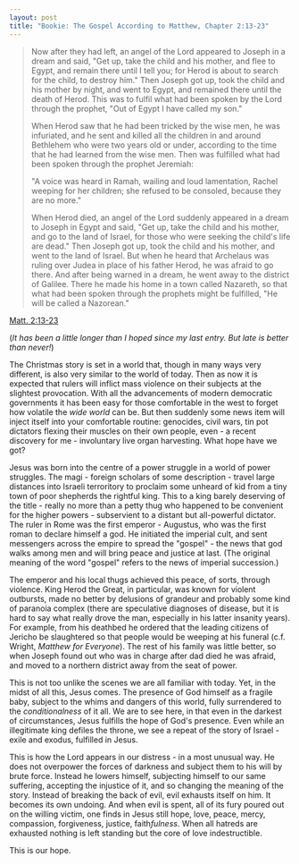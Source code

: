 ```yaml
---
layout: post
title: "Bookie: The Gospel According to Matthew, Chapter 2:13-23"
---
```


> Now after they had left, an angel of the Lord appeared to Joseph in a dream and said,
> "Get up, take the child and his mother, and flee to Egypt, and remain there until
> I tell you; for Herod is about to search for the child, to destroy him."
> Then Joseph got up, took the child and his mother by night, and went to Egypt,
> and remained there until the death of Herod. This was to fulfil what had been
> spoken by the Lord through the prophet, "Out of Egypt I have called my son."
>
> When Herod saw that he had been tricked by the wise men, he was infuriated,
> and he sent and killed all the children in and around Bethlehem who were two
> years old or under, according to the time that he had learned from the wise men.
> Then was fulfilled what had been spoken through the prophet Jeremiah:
>
> "A voice was heard in Ramah,
>   wailing and loud lamentation,
> Rachel weeping for her children;
>   she refused to be consoled, because they are no more."
>
> When Herod died, an angel of the Lord suddenly appeared in a dream to Joseph in Egypt and said,
> "Get up, take the child and his mother, and go to the land of Israel,
> for those who were seeking the child's life are dead." Then Joseph got up,
> took the child and his mother, and went to the land of Israel. But when he heard
> that Archelaus was ruling over Judea in place of his father Herod, he was afraid to go there.
> And after being warned in a dream, he went away to the district of Galilee.
> There he made his home in a town called Nazareth, so that what had been spoken
> through the prophets might be fulfilled, "He will be called a Nazorean."

[Matt. 2:13-23](http://bible.oremus.org/?ql=235450758)

(*It has been a little longer than I hoped since my last entry. But late is better
than never!*)

The Christmas story is set in a world that, though in many ways very different,
is also very similar to the world of today. Then as now it is expected that rulers
will inflict mass violence on their subjects at the slightest provocation. With all
the advancements of modern democratic governments it has been easy for those
comfortable in the west to forget how volatile the *wide world* can be. But then
suddenly some news item will inject itself into your comfortable routine: genocides,
civil wars, tin pot dictators flexing their muscles on their own people, even -
a recent discovery for me - involuntary live organ harvesting. What hope have we got?

Jesus was born into the centre of a power struggle in a world of power struggles.
The magi - foreign scholars of some description - travel large distances into Israeli
terroritory to proclaim some unheard of kid from a tiny town of poor shepherds the
rightful king. This to a king barely deserving of the title - really no more than
a petty thug who happened to be convenient for the higher powers - subservient to
a distant but all-powerful dictator. The ruler in Rome was the first emperor - Augustus,
who was the first roman to declare himself a god. He initiated the imperial cult,
and sent messengers across the empire to spread the "gospel" - the news that god
walks among men and will bring peace and justice at last. (The original meaning
of the word "gospel" refers to the news of imperial succession.)

The emperor and his local thugs achieved this peace, of sorts, through violence. King
Herod the Great, in particular, was known for violent outbursts, made no better by
delusions of grandeur and probably some kind of paranoia complex (there are speculative
diagnoses of disease, but it is hard to say what really drove the man, especially
in his latter insanity years). For example, from his deathbed he ordered that the
leading citizens of Jericho be slaughtered so that people would be weeping at his
funeral (c.f. Wright, *Matthew for Everyone*). The rest of his family was little better,
so when Joseph found out who was in charge after dad died he was afraid, and moved
to a northern district away from the seat of power.

This is not too unlike the scenes we are all familiar with today. Yet, in the midst
of all this, Jesus comes. The presence of God himself as a fragile baby, subject
to the whims and dangers of this world, fully surrendered to the *conditionalness*
of it all. We are to see here, in that even in the darkest of circumstances,
Jesus fulfills the hope of God's presence. Even while an illegitimate king defiles
the throne, we see a repeat of the story of Israel - exile and exodus, fulfilled
in Jesus.

This is how the Lord appears in our distress - in a most unusual way. He does not
overpower the forces of darkness and subject them to his will by brute force.
Instead he lowers himself, subjecting himself to our same suffering, accepting the
injustice of it, and so changing the meaning of the story. Instead of breaking the
back of evil, evil exhausts itself on him. It becomes its own undoing. And when
evil is spent, all of its fury poured out on the willing victim, one finds in
Jesus still hope, love, peace, mercy, compassion, forgiveness, justice, faith*fulness*.
When all hatreds are exhausted nothing is left standing but the core of love indestructible.

This is our hope.